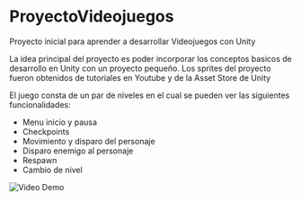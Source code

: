 # ProyectoVideojuegos

Proyecto inicial para aprender a desarrollar Videojuegos con Unity

  La idea principal del proyecto es poder incorporar los conceptos basicos de desarrollo en Unity con un proyecto pequeño.
  Los sprites del proyecto fueron obtenidos de tutoriales en Youtube y de la Asset Store de Unity
  
  El juego consta de un par de niveles en el cual se pueden ver las siguientes funcionalidades:
  - Menu inicio y pausa
  - Checkpoints
  - Movimiento y disparo del personaje
  - Disparo enemigo al personaje
  - Respawn
  - Cambio de nivel
  
  
  
  ![Video Demo](https://onedrive.live.com/?authkey=%21AC4EgJAZLSzVpDw&cid=418473EC698B4A30&id=418473EC698B4A30%21688976&parId=418473EC698B4A30%21465668&o=OneUp)
  
